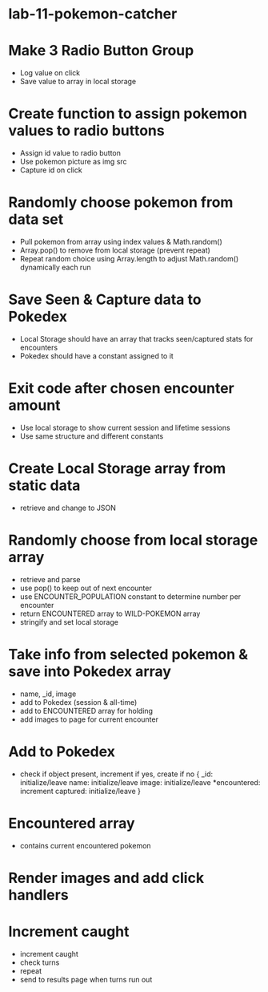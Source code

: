 # lab-11-pokemon-catcher

# Make 3 Radio Button Group
- Log value on click
- Save value to array in local storage

# Create function to assign pokemon values to radio buttons
- Assign id value to radio button
- Use pokemon picture as img src
- Capture id on click

# Randomly choose pokemon from data set
- Pull pokemon from array using index values & Math.random()
- Array.pop() to remove from local storage (prevent repeat)
- Repeat random choice using Array.length to adjust Math.random() dynamically each run

# Save Seen & Capture data to Pokedex
- Local Storage should have an array that tracks seen/captured stats for encounters
- Pokedex should have a constant assigned to it

# Exit code after chosen encounter amount
- Use local storage to show current session and lifetime sessions
- Use same structure and different constants


# Create Local Storage array from static data
- retrieve and change to JSON

# Randomly choose from local storage array
- retrieve and parse
- use pop() to keep out of next encounter
- use ENCOUNTER_POPULATION constant to determine number per encounter
- return ENCOUNTERED array to WILD-POKEMON array
- stringify and set local storage

# Take info from selected pokemon & save into Pokedex array
- name, _id, image
- add to Pokedex (session & all-time)
- add to ENCOUNTERED array for holding
- add images to page for current encounter

# Add to Pokedex
- check if object present, increment if yes, create if no
{
    _id: initialize/leave
    name: initialize/leave
    image: initialize/leave
    *encountered: increment
    captured: initialize/leave
}

# Encountered array
- contains current encountered pokemon

# Render images and add click handlers

# Increment caught
- increment caught
- check turns
- repeat
- send to results page when turns run out

